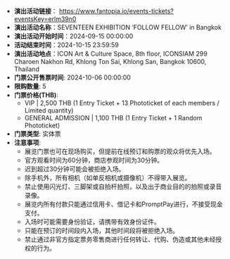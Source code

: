
- **演出活动链接**： https://www.fantopia.io/events-tickets?eventsKey=erlm39n0
- **演出活动名称**：SEVENTEEN EXHIBITION ‘FOLLOW FELLOW’ in Bangkok
- **演出活动开始时间**：2024-09-15 00:00:00
- **活动结束时间**：2024-10-15 23:59:59
- **演出活动地点**：ICON Art & Culture Space, 8th floor, ICONSIAM 299 Charoen Nakhon Rd, Khlong Ton Sai, Khlong San, Bangkok 10600, Thailand
- **门票公开售票时间**: 2024-10-06 00:00:00
- **限购数量**: 5
- **门票价格(THB)**:
  - VIP | 2,500 THB (1 Entry Ticket + 13 Phototicket of each members / Limited quantity)
  - GENERAL ADMISSION | 1,100 THB (1 Entry Ticket + 1 Random Phototicket)
- **门票类型**: 实体票
- **注意事项**:
  - 展览门票也可在现场购买，但提前在线预订和购票的观众将优先入场。
  - 官方观看时间为60分钟，商店参观时间为30分钟。
  - 迟到超过30分钟可能会被拒绝入场。
  - 除手机外，所有相机（如单反相机或摄像机）不得带入展览。
  - 禁止使用闪光灯、三脚架或自拍杆拍照，以及出于商业目的的拍照或录音录像。
  - 展览内所有付款只能通过信用卡、借记卡和PromptPay进行，不接受现金支付。
  - 入场时可能需要身份验证，请携带有效身份证件。
  - 只能在预订的时间段内入场，其他时间段将被拒绝入场。
  - 禁止通过非官方指定票务零售商进行任何转让、代购、伪造或其他未经授权的行为。
